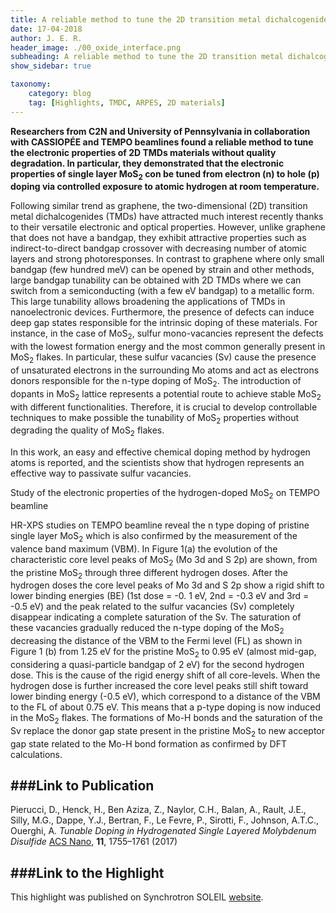 ```yaml
---
title: A reliable method to tune the 2D transition metal dichalcogenides (TMDs) doping without quality degradation
date: 17-04-2018
author: J. E. R.
header_image: ./00_oxide_interface.png
subheading: A reliable method to tune the 2D transition metal dichalcogenides (TMDs) doping without quality degradation.
show_sidebar: true

taxonomy:
    category: blog
    tag: [Highlights, TMDC, ARPES, 2D materials]
---
```


**Researchers from C2N and University of Pennsylvania in collaboration with CASSIOPÉE and TEMPO beamlines found a reliable method to tune the electronic properties of 2D TMDs materials without quality degradation. In particular, they demonstrated that  the electronic properties of single layer MoS<sub>2</sub> con be tuned from electron (n) to hole (p) doping via controlled exposure to atomic hydrogen at room temperature.**

Following similar trend as graphene, the two-dimensional (2D) transition metal dichalcogenides (TMDs) have attracted much interest recently thanks to their versatile electronic and optical properties. However, unlike graphene that does not have a bandgap, they exhibit attractive properties such as indirect-to-direct bandgap crossover with decreasing number of atomic layers and strong photoresponses. In contrast to  graphene where only small bandgap (few hundred meV) can be opened by strain and other methods, large bandgap tunability can be obtained with 2D TMDs where we can switch from a semiconducting (with a few eV bandgap) to a metallic form. This large tunability allows broadening the applications of TMDs in nanoelectronic devices. Furthermore, the presence of defects can induce deep gap states responsible for the intrinsic doping of these materials. For instance, in the case of MoS<sub>2</sub>, sulfur mono-vacancies represent the defects with the lowest formation energy and the most common generally present in MoS<sub>2</sub> flakes. In particular, these sulfur vacancies (Sv) cause the presence of unsaturated electrons in the surrounding Mo atoms and act as electrons donors responsible for the n-type doping of MoS<sub>2</sub>. The introduction of dopants in MoS<sub>2</sub> lattice represents a potential route to achieve stable MoS<sub>2</sub> with different functionalities. Therefore, it is crucial to develop controllable techniques to make possible the tunability of MoS<sub>2</sub> properties without degrading the quality of MoS<sub>2</sub> flakes.

In this work, an easy and effective chemical doping method by hydrogen atoms is reported, and the scientists show that hydrogen represents an effective way to passivate sulfur vacancies.

Study of the electronic properties of the hydrogen-doped MoS<sub>2</sub> on TEMPO beamline

HR-XPS studies on TEMPO beamline reveal the n type doping of pristine single layer MoS<sub>2</sub> which is also confirmed by the measurement of the valence band maximum (VBM). In Figure 1(a) the evolution of the characteristic core level peaks of MoS<sub>2</sub> (Mo 3d and S 2p) are shown, from the pristine MoS<sub>2</sub> through three different hydrogen doses. After the hydrogen doses the core level peaks of Mo 3d and S 2p show a rigid shift to lower binding energies (BE) (1st dose = -0. 1 eV, 2nd = -0.3 eV and 3rd = -0.5 eV) and the peak related to the sulfur vacancies (Sv) completely disappear indicating a complete saturation of the Sv. The saturation of these vacancies gradually reduced the n-type doping of the MoS<sub>2</sub> decreasing the distance of the VBM to the Fermi level (FL) as shown in Figure 1 (b) from 1.25 eV for the pristine MoS<sub>2</sub> to 0.95 eV (almost mid-gap, considering a quasi-particle bandgap of 2 eV) for the second hydrogen dose. This is the cause of the rigid energy shift of all core-levels. When the hydrogen dose is further increased the core level peaks still shift toward lower binding energy (-0.5 eV), which correspond to a distance of the VBM to the FL of about 0.75 eV. This means that a p-type doping is now induced in the MoS<sub>2</sub> flakes. The formations of Mo-H bonds and the saturation of the Sv replace the donor gap state present in the pristine MoS<sub>2</sub> to new acceptor gap state related to the Mo-H bond formation as confirmed by DFT calculations.

###Link to Publication
---

Pierucci, D., Henck, H., Ben Aziza, Z., Naylor, C.H., Balan, A., Rault, J.E., Silly, M.G., Dappe, Y.J., Bertran, F., Le Fevre, P., Sirotti, F., Johnson, A.T.C., Ouerghi, A. *Tunable Doping in Hydrogenated Single Layered Molybdenum Disulfide* [ACS Nano](https://pubs.acs.org/doi/10.1021/acsnano.6b07661), **11**, 1755–1761 (2017)

###Link to the Highlight
---

This highlight was published on Synchrotron SOLEIL [website](https://www.synchrotron-soleil.fr/en/news/reliable-method-tune-2d-transition-metal-dichalcogenides-tmds-doping-without-quality).

